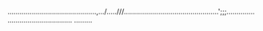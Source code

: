 ............................................,.../.....///...............................................';;;..............
................................
.........




